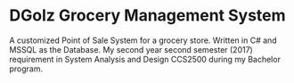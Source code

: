 # DGolz Grocery Management System
A customized Point of Sale System for a grocery store. Written in C# and MSSQL as the Database. My second year second semester (2017) requirement in System Analysis and Design CCS2500 during my Bachelor program.


